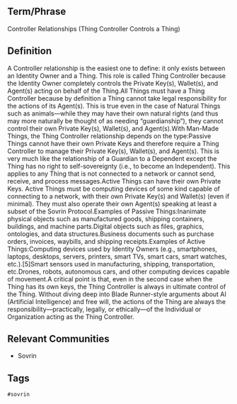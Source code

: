 ## Term/Phrase
Controller Relationships (Thing Controller Controls a Thing)

## Definition
A Controller relationship is the easiest one to define: it only exists between an Identity Owner and a Thing. This role is called Thing Controller because the Identity Owner completely controls the Private Key(s), Wallet(s), and Agent(s) acting on behalf of the Thing.All Things must have a Thing Controller because by definition a Thing cannot take legal responsibility for the actions of its Agent(s). This is true even in the case of Natural Things such as animals&mdash;while they may have their own natural rights (and thus may more naturally be thought of as needing &ldquo;guardianship&rdquo;), they cannot control their own Private Key(s), Wallet(s), and Agent(s).With Man-Made Things, the Thing Controller relationship depends on the type:Passive Things cannot have their own Private Keys and therefore require a Thing Controller to manage their Private Key(s), Wallet(s), and Agent(s). This is very much like the relationship of a Guardian to a Dependent except the Thing has no right to self-sovereignty (i.e., to become an Independent). This applies to any Thing that is not connected to a network or cannot send, receive, and process messages.Active Things can have their own Private Keys. Active Things must be computing devices of some kind capable of connecting to a network, with their own Private Key(s) and Wallet(s) (even if minimal). They must also operate their own Agent(s) speaking at least a subset of the Sovrin Protocol.Examples of Passive Things:Inanimate physical objects such as manufactured goods, shipping containers, buildings, and machine parts.Digital objects such as files, graphics, ontologies, and data structures.Business documents such as purchase orders, invoices, waybills, and shipping receipts.Examples of Active Things:Computing devices used by Identity Owners (e.g., smartphones, laptops, desktops, servers, printers, smart TVs, smart cars, smart watches, etc.).[5]Smart sensors used in manufacturing, shipping, transportation, etc.Drones, robots, autonomous cars, and other computing devices capable of movement.A critical point is that, even in the second case when the Thing has its own keys, the Thing Controller is always in ultimate control of the Thing. Without diving deep into Blade Runner-style arguments about AI (Artificial Intelligence) and free will, the actions of the Thing are always the responsibility&mdash;practically, legally, or ethically&mdash;of the Individual or Organization acting as the Thing Controller.

## Relevant Communities
* Sovrin

## Tags
```
#sovrin
```
